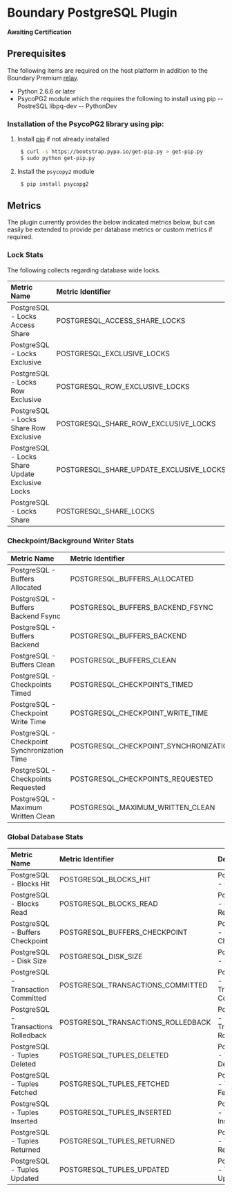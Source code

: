 Boundary PostgreSQL Plugin
==========================

**Awaiting Certification**

Prerequisites
-------------
The following items are required on the host platform in addition to the Boundary Premium [relay](http://premium-support.boundary.com/customer/portal/articles/1635550-plugins---how-to).
* Python 2.6.6 or later
* PsycoPG2 module which the requires the following to install using pip
-- PostreSQL libpq-dev 
-- PythonDev 

### Installation of the PsycoPG2 library using pip:

1. Install [pip](http://pip.readthedocs.org/en/latest/installing.html) if not already installed
     ```bash
      $ curl -s https://bootstrap.pypa.io/get-pip.py > get-pip.py
      $ sudo python get-pip.py
     ```
2. Install the `psycopy2` module
     ```bash
      $ pip install psycopg2
     ```

## Metrics
The plugin currently provides the below indicated metrics below, but can easily be extended to provide per database metrics or custom metrics if required.

### Lock Stats
The following collects regarding database wide locks.

|Metric Name                                    |Metric Identifier                            |Description                                    |
|:----------------------------------------------|:--------------------------------------------|:----------------------------------------------|
|PostgreSQL - Locks Access Share                |POSTGRESQL\_ACCESS\_SHARE\_LOCKS             |PostgreSQL - Locks Access Share                |
|PostgreSQL - Locks Exclusive                   |POSTGRESQL\_EXCLUSIVE\_LOCKS                 |PostgreSQL - Locks Exclusive                   |
|PostgreSQL - Locks Row Exclusive               |POSTGRESQL\_ROW\_EXCLUSIVE\_LOCKS            |PostgreSQL - Locks Row Exclusive               |
|PostgreSQL - Locks Share Row Exclusive         |POSTGRESQL\_SHARE\_ROW\_EXCLUSIVE\_LOCKS     |PostgreSQL - Locks Share Row Exclusive         |
|PostgreSQL - Locks Share Update Exclusive Locks|POSTGRESQL\_SHARE\_UPDATE\_EXCLUSIVE\_LOCKS  |PostgreSQL - Locks Share Update Exclusive Locks|
|PostgreSQL - Locks Share                       |POSTGRESQL\_SHARE\_LOCKS                     |PostgreSQL - Locks Share                       |


### Checkpoint/Background Writer Stats

|Metric Name                                    |Metric Identifier                            |Description                                    |
|:----------------------------------------------|:--------------------------------------------|:----------------------------------------------|
|PostgreSQL - Buffers Allocated                 |POSTGRESQL\_BUFFERS\_ALLOCATED               |PostgreSQL Buffers Allocated                   |
|PostgreSQL - Buffers Backend Fsync             |POSTGRESQL\_BUFFERS\_BACKEND\_FSYNC          |PostgreSQL - Buffers Backend Fsync             |
|PostgreSQL - Buffers Backend                   |POSTGRESQL\_BUFFERS\_BACKEND                 |PostgreSQL - Buffers Backend                   |
|PostgreSQL - Buffers Clean                     |POSTGRESQL\_BUFFERS\_CLEAN                   |PostgreSQL - Buffers Clean                     |
|PostgreSQL - Checkpoints Timed                 |POSTGRESQL\_CHECKPOINTS\_TIMED               |PostgreSQL - Checkpoints Timed                 |
|PostgreSQL - Checkpoint Write Time             |POSTGRESQL\_CHECKPOINT\_WRITE\_TIME          |PostgreSQL Checkpoint Write Time               |
|PostgreSQL - Checkpoint Synchronization Time   |POSTGRESQL\_CHECKPOINT\_SYNCHRONIZATION\_TIME|PostgreSQL - Checkpoint Synchronization Time   |
|PostgreSQL - Checkpoints Requested             |POSTGRESQL\_CHECKPOINTS\_REQUESTED           |PostgreSQL - Checkpoints Requested             |
|PostgreSQL - Maximum Written Clean             |POSTGRESQL\_MAXIMUM\_WRITTEN\_CLEAN          |PostgreSQL - Maximum Written Clean             |

### Global Database Stats

|Metric Name                                    |Metric Identifier                            |Description                                    |
|:----------------------------------------------|:--------------------------------------------|:----------------------------------------------|
|PostgreSQL - Blocks Hit                        |POSTGRESQL\_BLOCKS\_HIT                      |PostgreSQL - Blocks Hit                        |
|PostgreSQL - Blocks Read                       |POSTGRESQL\_BLOCKS\_READ                     |PostgreSQL - Blocks Read                       |
|PostgreSQL - Buffers Checkpoint                |POSTGRESQL\_BUFFERS\_CHECKPOINT              |PostgreSQL - Buffers Checkpoint                |
|PostgreSQL - Disk Size                         |POSTGRESQL\_DISK\_SIZE                       |PostgreSQL - Disk Size                         |
|PostgreSQL - Transaction Committed             |POSTGRESQL\_TRANSACTIONS\_COMMITTED          |PostgreSQL - Transaction Committed             |
|PostgreSQL - Transactions Rolledback           |POSTGRESQL\_TRANSACTIONS\_ROLLEDBACK         |PostgreSQL - Transactions Rolledback           |
|PostgreSQL - Tuples Deleted                    |POSTGRESQL\_TUPLES\_DELETED                  |PostgreSQL - Tuples Deleted                    |
|PostgreSQL - Tuples Fetched                    |POSTGRESQL\_TUPLES\_FETCHED                  |PostgreSQL - Tuples Fetched                    |
|PostgreSQL - Tuples Inserted                   |POSTGRESQL\_TUPLES\_INSERTED                 |PostgreSQL - Tuples Inserted                   |
|PostgreSQL - Tuples Returned                   |POSTGRESQL\_TUPLES\_RETURNED                 |PostgreSQL - Tuples Returned                   |
|PostgreSQL - Tuples Updated                    |POSTGRESQL\_TUPLES\_UPDATED                  |PostgreSQL - Tuples Updated                    |

